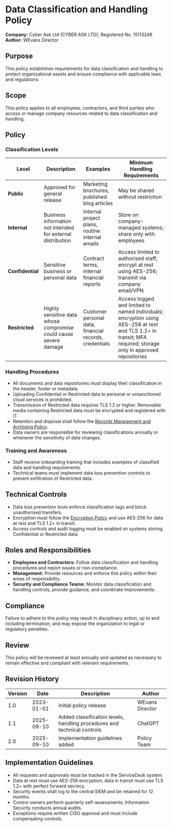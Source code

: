 # Data Classification and Handling Policy

**Company:** Cyber Ask Ltd (CYBER ASK LTD), Registered No. 15113248  
**Author:** WEvans Director

## Purpose

This policy establishes requirements for data classification and handling to protect organizational assets and ensure compliance with applicable laws and regulations.

## Scope

This policy applies to all employees, contractors, and third parties who access or manage company resources related to data classification and handling.

## Policy

### Classification Levels
| Level      | Description                                                   | Examples                                                 | Minimum Handling Requirements |
|------------|---------------------------------------------------------------|----------------------------------------------------------|-------------------------------|
| **Public** | Approved for general release                                  | Marketing brochures, published blog articles             | May be shared without restriction |
| **Internal** | Business information not intended for external distribution | Internal project plans, routine internal emails          | Store on company-managed systems; share only with employees |
| **Confidential** | Sensitive business or personal data                     | Contract terms, internal financial reports               | Access limited to authorised staff; encrypt at rest using AES-256; transmit via company email/VPN |
| **Restricted** | Highly sensitive data whose compromise could cause severe damage | Customer personal data, financial records, credentials | Access logged and limited to named individuals; encryption using AES-256 at rest and TLS 1.2+ in transit; MFA required; storage only in approved repositories |

### Handling Procedures
- All documents and data repositories must display their classification in the header, footer or metadata.
- Uploading Confidential or Restricted data to personal or unsanctioned cloud services is prohibited.
- Transmission of Restricted data requires TLS 1.2 or higher. Removable media containing Restricted data must be encrypted and registered with IT.
- Retention and disposal shall follow the [Records Management and Archiving Policy](../legal/records-management-and-archiving-policy.md).
- Data owners are responsible for reviewing classifications annually or whenever the sensitivity of data changes.

### Training and Awareness
- Staff receive onboarding training that includes examples of classified data and handling requirements.
- Technical teams must implement data loss prevention controls to prevent exfiltration of Restricted data.

## Technical Controls

- Data loss prevention tools enforce classification tags and block unauthorised transfers.
- Encryption must follow the [Encryption Policy](encryption-policy.md) and use AES-256 for data at rest and TLS 1.2+ in transit.
- Access controls and audit logging must be enabled on systems storing Confidential or Restricted data.

## Roles and Responsibilities

- **Employees and Contractors:** Follow data classification and handling procedures and report issues or non-compliance.
- **Management:** Provide resources and enforce this policy within their areas of responsibility.
- **Security and Compliance Teams:** Monitor data classification and handling controls, provide guidance, and coordinate improvements.

## Compliance

Failure to adhere to this policy may result in disciplinary action, up to and including termination, and may expose the organization to legal or regulatory penalties.

## Review

This policy will be reviewed at least annually and updated as necessary to remain effective and compliant with relevant requirements.

## Revision History

| Version | Date       | Description                                                                | Author |
| ------- | ---------- | -------------------------------------------------------------------------- | ------ |
| 1.0     | 2023-01-01 | Initial policy release                                                     | WEvans Director |
| 1.1     | 2025-09-10 | Added classification levels, handling procedures and technical controls | ChatGPT |
| 2.0     | 2025-09-10 | Implementation guidelines added | Policy Team |

## Implementation Guidelines
- All requests and approvals must be tracked in the ServiceDesk system.
- Data at rest must use AES-256 encryption; data in transit must use TLS 1.2+ with perfect forward secrecy.
- Security events shall log to the central SIEM and be retained for 12 months.
- Control owners perform quarterly self-assessments; Information Security conducts annual audits.
- Exceptions require written CISO approval and must include compensating controls.

